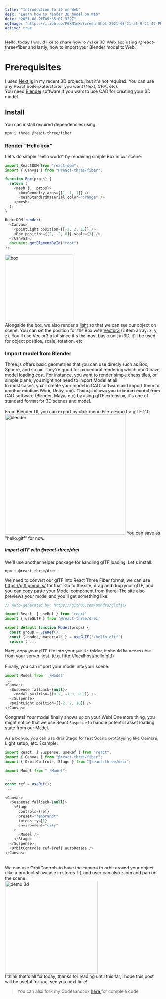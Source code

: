 ```yaml
---
title: "Introduction to 3D on Web"
desc: "Learn how to render 3D model on Web"
date: "2021-08-21T05:35:07.322Z"
ogImage: "https://i.ibb.co/P6kN1nX/Screen-Shot-2021-08-21-at-9-21-47-PM.jpg"
active: true
---
```


Hello, today I would like to share how to make 3D Web app using
@react-three/fiber and lastly, how to import your Blender model to
Web.

# Prerequisites

I used
<a href="https://nextjs.org/" class="underline text-blue-400">
Next.js</a>
in my recent 3D projects, but it's not required. You can use any React
boilerplate/starter you want (Next, CRA, etc). <br />
You need
<a
class="text-blue-400 underline"
href="https://www.blender.org/">
Blender</a>
software if you want to use CAD for creating your 3D model.

## Install

You can install required dependencies using:

```
npm i three @react-three/fiber
```

### Render "Hello box"

Let's do simple "hello world" by rendering simple Box in our scene:

```js
import ReactDOM from "react-dom";
import { Canvas } from "@react-three/fiber";

function Box(props) {
  return (
    <mesh {...props}>
      <boxGeometry args={[1, 1, 1]} />
      <meshStandardMaterial color="orange" />
    </mesh>
  );
}

ReactDOM.render(
  <Canvas>
    <pointLight position={[-2, 2, 10]} />
    <Box position={[2, -2, 0]} scale={1} />
  </Canvas>,
  document.getElementById("root")
);
```

<img
class="border"
style="height: 220px"
alt="box"
src="https://i.ibb.co/bRYqtwS/Screen-Shot-2021-08-21-at-8-04-26-PM.png"
/>
<br />
Alongside the box, we also render a
<a
            href="https://threejs.org/docs/#api/en/lights/PointLight"
            class="underline text-blue-500"
          >
light</a>
so that we can see our object on scene. You can set the position for
the Box with
<a
            href="https://threejs.org/docs/#api/en/math/Vector3"
            class="underline text-blue-500"
          >
Vector3</a>
(3 item array: x, y, z). You'll use Vector3 a lot since it's the most
basic unit in 3D, it'll be used for object position, scale, rotation,
etc.

### Import model from Blender

Three.js offers basic geometries that you can use direcly such as Box,
Sphere, and so on. They're good for procedural rendering which don't
have model loading cost. For instance, you want to render simple chess
tiles, or simple plane, you might not need to import Model at all.
<br />
In most cases, you'll create your model in CAD software and import
them to another medium (Web, Unity, etc). Three.js allows you to
import model from CAD software (Blender, Maya, etc) by using glTF
extension, it's one of standard format for 3D scenes and model. <br />
<br />
From Blender UI, you can export by click menu File > Export > glTF 2.0
<br />
<img
style="height: 390px"
alt="blender"
src="https://i.ibb.co/w4PbMNG/Screen-Shot-2021-08-21-at-8-36-08-PM.jpg"
/>
You can save as "hello.gltf" for now. <br />

##### Import glTF with @react-three/drei

We'll use another helper package for handling glTF loading. Let's
install: <br />

```
npm i @react-three/drei
```

We need to convert our glTF into React Three Fiber format, we can use
<a href="https://gltf.pmnd.rs/" class="underline text-blue-500">
https://gltf.pmnd.rs/
</a> for that. Go to the site, drag and drop your glTF, and you can copy paste your
Model component from there. The site also previews your model and
you'll get something like: <br />

```js
// Auto-generated by: https://github.com/pmndrs/gltfjsx

import React, { useRef } from 'react'
import { useGLTF } from '@react-three/drei'

export default function Model(props) {
  const group = useRef()
  const { nodes, materials } = useGLTF('/hello.gltf')
  return ( ...
```

Next, copy your glTF file into your `public` folder, it should be
accessible from your server host. (e.g. http://localhost/hello.gltf)
<br />
<br />
Finally, you can import your model into your scene: <br />

```js
import Model from './Model'
...
<Canvas>
  <Suspense fallback={null}>
    <Model position={[0.2, -1.3, 0.5]} />
  </Suspense>
  <pointLight position={[-2, 2, 10]} />
</Canvas>
```

Congrats! Your model finally shows up on your Web! One more thing, you
might notice that we use React `Suspense` to handle potential asset
loading state from our Model. <br />
<br />
As a bonus, you can use drei Stage for fast Scene prototyping like
Camera, Light setup, etc. Example: <br />

```js
import React, { Suspense, useRef } from "react";
import { Canvas } from "@react-three/fiber";
import { OrbitControls, Stage } from "@react-three/drei";

import Model from "./Model";

...
const ref = useRef();
...

<Canvas>
  <Suspense fallback={null}>
    <Stage
      controls={ref}
      preset="rembrandt"
      intensity={1}
      environment="city"
    >
      <Model />
    </Stage>
  </Suspense>
  <OrbitControls ref={ref} autoRotate />
</Canvas>
```

<br />
We can use OrbitControls to have the camera to orbit around your
object (like a product showcase in stores ✨), and user can also zoom
and pan on the scene.
<br />
<img
  style="height: 300px"
  alt="demo 3d"
  src="https://i.ibb.co/P6kN1nX/Screen-Shot-2021-08-21-at-9-21-47-PM.jpg"
/>
<br />
I think that's all for today, thanks for reading until this far,
I hope this post will be useful for you, see you next time!

<blockquote class="border-l-4 border-green-500 italic my-8 pl-2 md:pl-3">
  You can also fork my Codesandbox
  <a
    class="underline text-blue-500"
    href="https://codesandbox.io/s/react-3d-starter-ejmfi"
  >
    here
  </a>
  for complete code
</blockquote>
